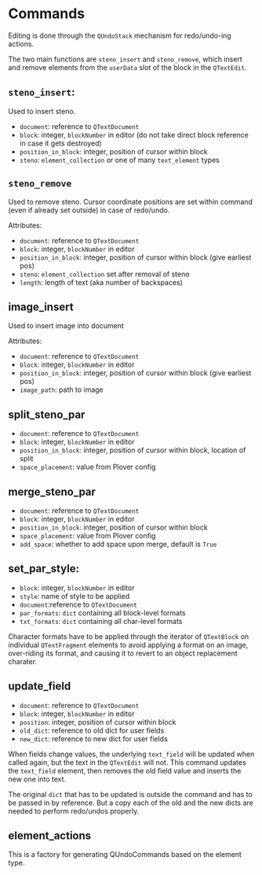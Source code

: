 # Commands

Editing is done through the `QUndoStack` mechanism for redo/undo-ing actions.

The two main functions are `steno_insert` and `steno_remove`, which insert and remove elements from the `userData` slot of the block in the `QTextEdit`.

## `steno_insert`:

Used to insert steno. 

- `document`: reference to `QTextDocument`
- `block`: integer, `blockNumber` in editor (do not take direct block reference in case it gets destroyed)
- `position_in_block`: integer, position of cursor within block
- `steno`: `element_collection` or one of many `text_element` types

## `steno_remove`

Used to remove steno. Cursor coordinate positions are set within command (even if already set outside) in case of redo/undo.

Attributes:
- `document`: reference to `QTextDocument`
- `block`: integer, `blockNumber` in editor
- `position_in_block`: integer, position of cursor within block (give earliest pos)
- `steno`: `element_collection` set after removal of steno
- `length`: length of text (aka number of backspaces)

## image_insert

Used to insert image into document

Attributes:
- `document`: reference to `QTextDocument`
- `block`: integer, `blockNumber` in editor
- `position_in_block`: integer, position of cursor within block (give earliest pos)
- `image_path`: path to image

## split_steno_par

- `document`: reference to `QTextDocument`
- `block`: integer, `blockNumber` in editor
- `position_in_block`: integer, position of cursor within block, location of split
- `space_placement`: value from Plover config

## merge_steno_par

- `document`: reference to `QTextDocument`
- `block`: integer, `blockNumber` in editor
- `position_in_block`: integer, position of cursor within block
- `space_placement`: value from Plover config
- `add_space`: whether to add space upon merge, default is `True`


## set_par_style:

- `block`: integer, `blockNumber` in editor
- `style`: name of style to be applied
- `document`:reference to `QTextDocument`
- `par_formats`: `dict` containing all block-level formats
- `txt_formats`: `dict` containing all char-level formats

Character formats have to be applied through the iterator of `QTextBlock` on individual `QTextFragment` elements to avoid applying a format on an image, over-riding its format, and causing it to revert to an object replacement charater.

## update_field

- `document`: reference to `QTextDocument`
- `block`: integer, `blockNumber` in editor
- `position`: integer, position of cursor within block
- `old_dict`: reference to old dict for user fields
- `new_dict`: reference to new dict for user fields

When fields change values, the underlying `text_field` will be updated when called again, but the text in the `QTextEdit` will not. This command updates the `text_field` element, then removes the old field value and inserts the new one into text. 

The original `dict` that has to be updated is outside the command and has to be passed in by reference. But a copy each of the old and the new dicts are needed to perform redo/undos properly.

## element_actions

This is a factory for generating QUndoCommands based on the element type.
